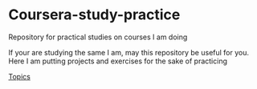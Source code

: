 # Coursera-study-practice
Repository for practical studies on courses I am doing

If your are studying the same I am, may this repository be useful for you. 
Here I am putting projects and exercises for the sake of practicing

[Topics](https://samu101108.github.io/Coursera-study-practice/)
